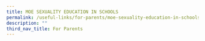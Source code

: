 ```yaml
---
title: MOE SEXUALITY EDUCATION IN SCHOOLS
permalink: /useful-links/for-parents/moe-sexuality-education-in-schools
description: ""
third_nav_title: For Parents
---
```

